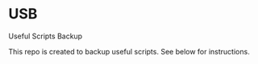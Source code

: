 # USB
Useful Scripts Backup

This repo is created to backup useful scripts. See below for instructions.
